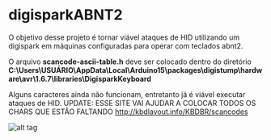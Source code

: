 # digisparkABNT2

O objetivo desse projeto é tornar viável ataques de HID utilizando um digispark em máquinas configuradas para operar com teclados abnt2.

O arquivo **scancode-ascii-table.h** deve ser colocado dentro do diretório **C:\Users\USUÁRIO\AppData\Local\Arduino15\packages\digistump\hardware\avr\1.6.7\libraries\DigisparkKeyboard**

Alguns caracteres ainda não funcionam, entretanto já é viável executar ataques de HID.
UPDATE: ESSE SITE VAI AJUDAR A COLOCAR TODOS OS CHARS QUE ESTÃO FALTANDO http://kbdlayout.info/KBDBR/scancodes


![alt tag](https://i.stack.imgur.com/z5CeU.jpg)
